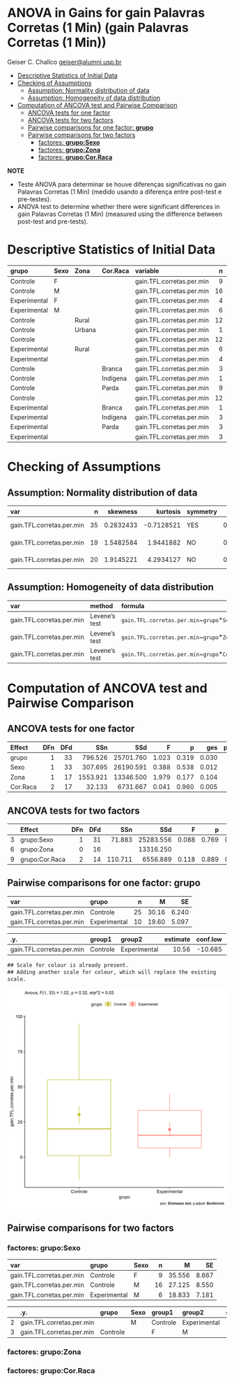 ANOVA in Gains for gain Palavras Corretas (1 Min) (gain Palavras
Corretas (1 Min))
================
Geiser C. Challco <geiser@alumni.usp.br>

- [Descriptive Statistics of Initial
  Data](#descriptive-statistics-of-initial-data)
- [Checking of Assumptions](#checking-of-assumptions)
  - [Assumption: Normality distribution of
    data](#assumption-normality-distribution-of-data)
  - [Assumption: Homogeneity of data
    distribution](#assumption-homogeneity-of-data-distribution)
- [Computation of ANCOVA test and Pairwise
  Comparison](#computation-of-ancova-test-and-pairwise-comparison)
  - [ANCOVA tests for one factor](#ancova-tests-for-one-factor)
  - [ANCOVA tests for two factors](#ancova-tests-for-two-factors)
  - [Pairwise comparisons for one factor:
    **grupo**](#pairwise-comparisons-for-one-factor-grupo)
  - [Pairwise comparisons for two
    factors](#pairwise-comparisons-for-two-factors)
    - [factores: **grupo:Sexo**](#factores-gruposexo)
    - [factores: **grupo:Zona**](#factores-grupozona)
    - [factores: **grupo:Cor.Raca**](#factores-grupocorraca)

**NOTE**

- Teste ANOVA para determinar se houve diferenças significativas no gain
  Palavras Corretas (1 Min) (medido usando a diferença entre post-test e
  pre-testes).
- ANOVA test to determine whether there were significant differences in
  gain Palavras Corretas (1 Min) (measured using the difference between
  post-test and pre-tests).

# Descriptive Statistics of Initial Data

| grupo        | Sexo | Zona   | Cor.Raca | variable                  |   n |   mean | median | min | max |     sd |     se |     ci |   iqr |
|:-------------|:-----|:-------|:---------|:--------------------------|----:|-------:|-------:|----:|----:|-------:|-------:|-------:|------:|
| Controle     | F    |        |          | gain.TFL.corretas.per.min |   9 | 35.556 |   45.0 | -11 |  69 | 26.001 |  8.667 | 19.986 | 36.00 |
| Controle     | M    |        |          | gain.TFL.corretas.per.min |  16 | 27.125 |   15.0 | -16 |  95 | 34.201 |  8.550 | 18.224 | 56.00 |
| Experimental | F    |        |          | gain.TFL.corretas.per.min |   4 | 20.750 |   19.5 |   6 |  38 | 16.153 |  8.076 | 25.703 | 25.25 |
| Experimental | M    |        |          | gain.TFL.corretas.per.min |   6 | 18.833 |   15.5 |   0 |  45 | 17.589 |  7.181 | 18.458 | 24.00 |
| Controle     |      | Rural  |          | gain.TFL.corretas.per.min |  12 | 15.417 |    4.5 | -16 |  95 | 33.797 |  9.756 | 21.474 | 22.75 |
| Controle     |      | Urbana |          | gain.TFL.corretas.per.min |   1 | 55.000 |   55.0 |  55 |  55 |        |        |        |  0.00 |
| Controle     |      |        |          | gain.TFL.corretas.per.min |  12 | 42.833 |   50.0 |  -7 |  69 | 22.655 |  6.540 | 14.394 | 21.75 |
| Experimental |      | Rural  |          | gain.TFL.corretas.per.min |   6 | 12.667 |   11.0 |   0 |  34 | 12.258 |  5.004 | 12.864 | 12.00 |
| Experimental |      |        |          | gain.TFL.corretas.per.min |   4 | 30.000 |   34.5 |   6 |  45 | 16.990 |  8.495 | 27.035 | 15.00 |
| Controle     |      |        | Branca   | gain.TFL.corretas.per.min |   3 |  8.333 |    8.0 |   1 |  16 |  7.506 |  4.333 | 18.645 |  7.50 |
| Controle     |      |        | Indígena | gain.TFL.corretas.per.min |   1 | 16.000 |   16.0 |  16 |  16 |        |        |        |  0.00 |
| Controle     |      |        | Parda    | gain.TFL.corretas.per.min |   9 |  6.111 |   -4.0 | -16 |  70 | 26.657 |  8.886 | 20.491 | 25.00 |
| Controle     |      |        |          | gain.TFL.corretas.per.min |  12 | 54.833 |   55.0 |  20 |  95 | 17.647 |  5.094 | 11.213 | 13.00 |
| Experimental |      |        | Branca   | gain.TFL.corretas.per.min |   1 | 14.000 |   14.0 |  14 |  14 |        |        |        |  0.00 |
| Experimental |      |        | Indígena | gain.TFL.corretas.per.min |   3 |  9.333 |    8.0 |   3 |  17 |  7.095 |  4.096 | 17.624 |  7.00 |
| Experimental |      |        | Parda    | gain.TFL.corretas.per.min |   3 | 13.333 |    6.0 |   0 |  34 | 18.148 | 10.477 | 45.081 | 17.00 |
| Experimental |      |        |          | gain.TFL.corretas.per.min |   3 | 38.000 |   38.0 |  31 |  45 |  7.000 |  4.041 | 17.389 |  7.00 |

# Checking of Assumptions

## Assumption: Normality distribution of data

| var                       |   n |  skewness |   kurtosis | symmetry | statistic | method       |         p | p.signif | normality |
|:--------------------------|----:|----------:|-----------:|:---------|----------:|:-------------|----------:|:---------|:----------|
| gain.TFL.corretas.per.min |  35 | 0.2832433 | -0.7128521 | YES      | 0.9638547 | Shapiro-Wilk | 0.2974551 | ns       | YES       |
| gain.TFL.corretas.per.min |  19 | 1.5482584 |  1.9441882 | NO       | 0.8105402 | Shapiro-Wilk | 0.0016326 | \*\*     | NO        |
| gain.TFL.corretas.per.min |  20 | 1.9145221 |  4.2934127 | NO       | 0.7995971 | Shapiro-Wilk | 0.0008521 | \*\*\*   | NO        |

## Assumption: Homogeneity of data distribution

| var                       | method        | formula                                         |   n | df1 | df2 | statistic |         p | p.signif |
|:--------------------------|:--------------|:------------------------------------------------|----:|----:|----:|----------:|----------:|:---------|
| gain.TFL.corretas.per.min | Levene’s test | `gain.TFL.corretas.per.min`~`grupo`\*`Sexo`     |  35 |   3 |  31 | 1.6391557 | 0.2004692 | ns       |
| gain.TFL.corretas.per.min | Levene’s test | `gain.TFL.corretas.per.min`~`grupo`\*`Zona`     |  19 |   2 |  16 | 0.9327012 | 0.4138638 | ns       |
| gain.TFL.corretas.per.min | Levene’s test | `gain.TFL.corretas.per.min`~`grupo`\*`Cor.Raca` |  20 |   5 |  14 | 0.4485993 | 0.8074120 | ns       |

# Computation of ANCOVA test and Pairwise Comparison

## ANCOVA tests for one factor

| Effect   | DFn | DFd |      SSn |       SSd |     F |     p |   ges | p\<.05 |
|:---------|----:|----:|---------:|----------:|------:|------:|------:|:-------|
| grupo    |   1 |  33 |  796.526 | 25701.760 | 1.023 | 0.319 | 0.030 |        |
| Sexo     |   1 |  33 |  307.695 | 26190.591 | 0.388 | 0.538 | 0.012 |        |
| Zona     |   1 |  17 | 1553.921 | 13346.500 | 1.979 | 0.177 | 0.104 |        |
| Cor.Raca |   2 |  17 |   32.133 |  6731.667 | 0.041 | 0.960 | 0.005 |        |

## ANCOVA tests for two factors

|     | Effect         | DFn | DFd |     SSn |       SSd |     F |     p |   ges | p\<.05 |
|:----|:---------------|----:|----:|--------:|----------:|------:|------:|------:|:-------|
| 3   | grupo:Sexo     |   1 |  31 |  71.883 | 25283.556 | 0.088 | 0.769 | 0.003 |        |
| 6   | grupo:Zona     |   0 |  16 |         | 13316.250 |       |       |       |        |
| 9   | grupo:Cor.Raca |   2 |  14 | 110.711 |  6556.889 | 0.118 | 0.889 | 0.017 |        |

## Pairwise comparisons for one factor: **grupo**

| var                       | grupo        |   n |     M |    SE |
|:--------------------------|:-------------|----:|------:|------:|
| gain.TFL.corretas.per.min | Controle     |  25 | 30.16 | 6.240 |
| gain.TFL.corretas.per.min | Experimental |  10 | 19.60 | 5.097 |

| .y.                       | group1   | group2       | estimate | conf.low | conf.high |     se | statistic |     p | p.adj | p.adj.signif |
|:--------------------------|:---------|:-------------|---------:|---------:|----------:|-------:|----------:|------:|------:|:-------------|
| gain.TFL.corretas.per.min | Controle | Experimental |    10.56 |  -10.685 |    31.805 | 10.442 |     1.011 | 0.319 | 0.319 | ns           |

    ## Scale for colour is already present.
    ## Adding another scale for colour, which will replace the existing scale.

![](stari-gain.TFL.corretas.per.min-Serie-9-ano-gain_files/figure-gfm/unnamed-chunk-18-1.png)<!-- -->

## Pairwise comparisons for two factors

### factores: **grupo:Sexo**

| var                       | grupo        | Sexo |   n |      M |    SE |
|:--------------------------|:-------------|:-----|----:|-------:|------:|
| gain.TFL.corretas.per.min | Controle     | F    |   9 | 35.556 | 8.667 |
| gain.TFL.corretas.per.min | Controle     | M    |  16 | 27.125 | 8.550 |
| gain.TFL.corretas.per.min | Experimental | M    |   6 | 18.833 | 7.181 |

|     | .y.                       | grupo    | Sexo | group1   | group2       | estimate | conf.low | conf.high |     se | statistic |     p | p.adj | p.adj.signif |
|:----|:--------------------------|:---------|:-----|:---------|:-------------|---------:|---------:|----------:|-------:|----------:|------:|------:|:-------------|
| 2   | gain.TFL.corretas.per.min |          | M    | Controle | Experimental |    8.292 |  -20.715 |    37.299 | 14.161 |     0.586 | 0.563 | 0.563 | ns           |
| 3   | gain.TFL.corretas.per.min | Controle |      | F        | M            |    8.431 |  -16.817 |    33.678 | 12.325 |     0.684 | 0.500 | 0.500 | ns           |

### factores: **grupo:Zona**

### factores: **grupo:Cor.Raca**
